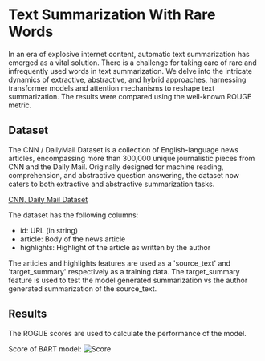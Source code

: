 
# Text Summarization With Rare Words

In an era of explosive internet content, automatic text summarization has emerged as a vital solution. There is a challenge for taking care of rare and infrequently used words in text summarization. We delve into the intricate dynamics of extractive, abstractive, and hybrid approaches, harnessing transformer models and attention mechanisms to reshape text summarization. The results were compared using the well-known ROUGE metric.


## Dataset
The CNN / DailyMail Dataset is a collection of English-language news articles, encompassing more than 300,000 unique journalistic pieces from CNN and the Daily Mail. Originally designed for machine reading, comprehension, and abstractive question answering, the dataset now caters to both extractive and abstractive summarization tasks.

[CNN, Daily Mail Dataset](https://www.kaggle.com/datasets/gowrishankarp/newspaper-text-summarization-cnn-dailymail/data)

The dataset has the following columns:

- id: URL (in string)
- article: Body of the news article
- highlights: Highlight of the article as written by the author

The articles and highlights features are used as a 'source_text' and 'target_summary' respectively as a training data. The target_summary feature is used to test the model generated summarization vs the author generated summarization of the source_text.
## Results
The ROGUE scores are used to calculate the performance of the model.

Score of BART model:
![Score](https://drive.google.com/file/d/1ziagObivHjQD6rpnIQEqNw9G0nSOHOrX/view?usp=sharing)



